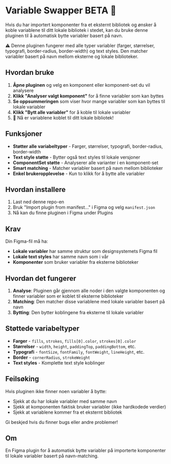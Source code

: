 # Variable Swapper BETA 🔄

Hvis du har importert komponenter fra et eksternt bibliotek og ønsker å koble variablene til ditt lokale bibliotek i stedet, kan du bruke denne pluginen til å automatisk bytte variabler basert på navn.

⚠️ Denne pluginen fungerer med alle typer variabler (farger, størrelser, typografi, border-radius, border-width) og text styles. Den matcher variabler basert på navn mellom eksterne og lokale biblioteker.

## Hvordan bruke

1. **Åpne pluginen** og velg en komponent eller komponent-set du vil analysere
2. **Klikk "Analyser valgt komponent"** for å finne variabler som kan byttes
3. **Se oppsummeringen** som viser hvor mange variabler som kan byttes til lokale variabler
4. **Klikk "Bytt alle variabler"** for å koble til lokale variabler
5. 🎉 Nå er variablene koblet til ditt lokale bibliotek!

## Funksjoner

* **Støtter alle variabeltyper** - Farger, størrelser, typografi, border-radius, border-width
* **Text style støtte** - Bytter også text styles til lokale versjoner
* **ComponentSet støtte** - Analyserer alle varianter i en komponent-set
* **Smart matching** - Matcher variabler basert på navn mellom biblioteker
* **Enkel brukeropplevelse** - Kun to klikk for å bytte alle variabler

## Hvordan installere

1. Last ned denne repo-en
2. Bruk "Import plugin from manifest..." i Figma og velg `manifest.json`
3. Nå kan du finne pluginen i Figma under Plugins

## Krav

Din Figma-fil må ha:

* **Lokale variabler** har samme struktur som designsystemets Figma fil
* **Lokale text styles** har samme navn som i vår
* **Komponenter** som bruker variabler fra eksterne biblioteker

## Hvordan det fungerer

1. **Analyse**: Pluginen går gjennom alle noder i den valgte komponenten og finner variabler som er koblet til eksterne biblioteker
2. **Matching**: Den matcher disse variablene med lokale variabler basert på navn
3. **Bytting**: Den bytter koblingene fra eksterne til lokale variabler

## Støttede variabeltyper

* **Farger** - `fills`, `strokes`, `fills[0].color`, `strokes[0].color`
* **Størrelser** - `width`, `height`, `paddingTop`, `paddingBottom`, etc.
* **Typografi** - `fontSize`, `fontFamily`, `fontWeight`, `lineHeight`, etc.
* **Border** - `cornerRadius`, `strokeWeight`
* **Text styles** - Komplette text style koblinger

## Feilsøking

Hvis pluginen ikke finner noen variabler å bytte:

* Sjekk at du har lokale variabler med samme navn
* Sjekk at komponenten faktisk bruker variabler (ikke hardkodede verdier)
* Sjekk at variablene kommer fra et eksternt bibliotek

Gi beskjed hvis du finner bugs eller andre problemer!

## Om

En Figma plugin for å automatisk bytte variabler på importerte komponenter til lokale variabler basert på navn-matching.